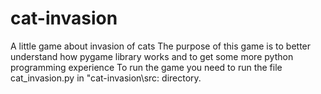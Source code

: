 # cat-invasion
A little game about invasion of cats
The purpose of this game is to better understand how pygame library works and to get some more python programming experience
To run the game you need to run the file cat_invasion.py in "cat-invasion\src: directory.
